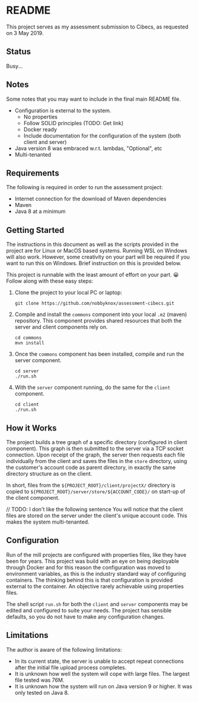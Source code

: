 # README

This project serves as my assessment submission to Cibecs, as requested on 3 May 2019.

## Status

Busy...

## Notes

Some notes that you may want to include in the final main README file.

* Configuration is external to the system.
    - No properties
    - Follow SOLID principles (TODO: Get link)
    - Docker ready
    - Include documentation for the configuration of the system (both client and server)
* Java version 8 was embraced w.r.t. lambdas, "Optional", etc
* Multi-tenanted

## Requirements

The following is required in order to run the assessment project:

* Internet connection for the download of Maven dependencies
* Maven
* Java 8 at a minimum

## Getting Started

The instructions in this document as well as the scripts provided in the project are for Linux or MacOS based systems. Running WSL on Windows will also work. However, some creativity on your part will be required if you want to run this on Windows. Brief instruction on this is provided below.

This project is runnable with the least amount of effort on your part. 😀 Follow along with these easy steps:

1. Clone the project to your local PC or laptop:
    ```
    git clone https://github.com/nobbyknox/assessment-cibecs.git
    ```
2. Compile and install the `commons` component into your local `.m2` (maven) repository. This component provides shared resources that both the server and client components rely on.
    ```
    cd commons
    mvn install
    ```
3. Once the `commons` component has been installed, compile and run the server component.
    ```
    cd server
    ./run.sh
    ```
4. With the `server` component running, do the same for the `client` component.
    ```
    cd client
    ./run.sh
    ```

## How it Works

The project builds a tree graph of a specific directory (configured in client component). This graph is then submitted to the server via a TCP socket connection. Upon receipt of the graph, the server then requests each file individually from the client and saves the files in the `store` directory, using the customer's account code as parent directory, in exactly the same directory structure as on the client.

In short, files from the `${PROJECT_ROOT}/client/projectX/` directory is copied to `${PROJECT_ROOT}/server/store/${ACCOUNT_CODE}/` on start-up of the client component.

// TODO: I don't like the following sentence
You will notice that the client files are stored on the server under the client's unique account code. This makes the system multi-tenanted.

## Configuration

Run of the mill projects are configured with properties files, like they have been for years. This project was build with an eye on being deployable through Docker and for this reason the configuration was moved to environment variables, as this is the industry standard way of configuring containers. The thinking behind this is that configuration is provided external to the container. An objective rarely achievable using properties files.

The shell script `run.sh` for both the `client` and `server` components may be edited and configured to suite your needs. The project has sensible defaults, so you do not have to make any configuration changes.

## Limitations

The author is aware of the following limitations:

* In its current state, the server is unable to accept repeat connections after the initial file upload process completes.
* It is unknown how well the system will cope with large files. The largest file tested was 76M.
* It is unknown how the system will run on Java version 9 or higher. It was only tested on Java 8.
